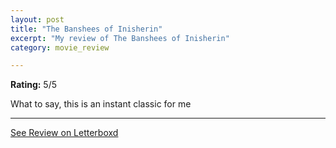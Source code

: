 ```yaml
---
layout: post
title: "The Banshees of Inisherin"
excerpt: "My review of The Banshees of Inisherin"
category: movie_review

---
```


**Rating:** 5/5

What to say, this is an instant classic for me

<hr>

[See Review on Letterboxd](https://boxd.it/3x7Va3)
